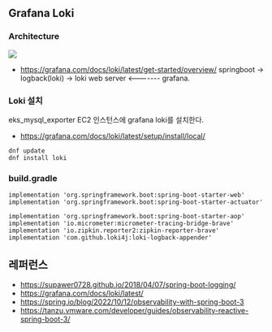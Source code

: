 


## Grafana Loki ##

### Architecture ###
![](https://github.com/gnosia93/eks-on-aws/blob/main/images/loki-architecture-1.png)
* https://grafana.com/docs/loki/latest/get-started/overview/
springboot -> logback(loki) -> loki web server <------- grafana. 


### Loki 설치 ###
eks_mysql_exporter EC2 인스턴스에 grafana loki를 설치한다.
* https://grafana.com/docs/loki/latest/setup/install/local/
```
dnf update
dnf install loki
```

### build.gradle ###
```
implementation 'org.springframework.boot:spring-boot-starter-web'
implementation 'org.springframework.boot:spring-boot-starter-actuator'

implementation 'org.springframework.boot:spring-boot-starter-aop'
implementation 'io.micrometer:micrometer-tracing-bridge-brave'
implementation 'io.zipkin.reporter2:zipkin-reporter-brave'
implementation 'com.github.loki4j:loki-logback-appender'
```


## 레퍼런스 ##
* https://supawer0728.github.io/2018/04/07/spring-boot-logging/
* https://grafana.com/docs/loki/latest/
* https://spring.io/blog/2022/10/12/observability-with-spring-boot-3
* https://tanzu.vmware.com/developer/guides/observability-reactive-spring-boot-3/
